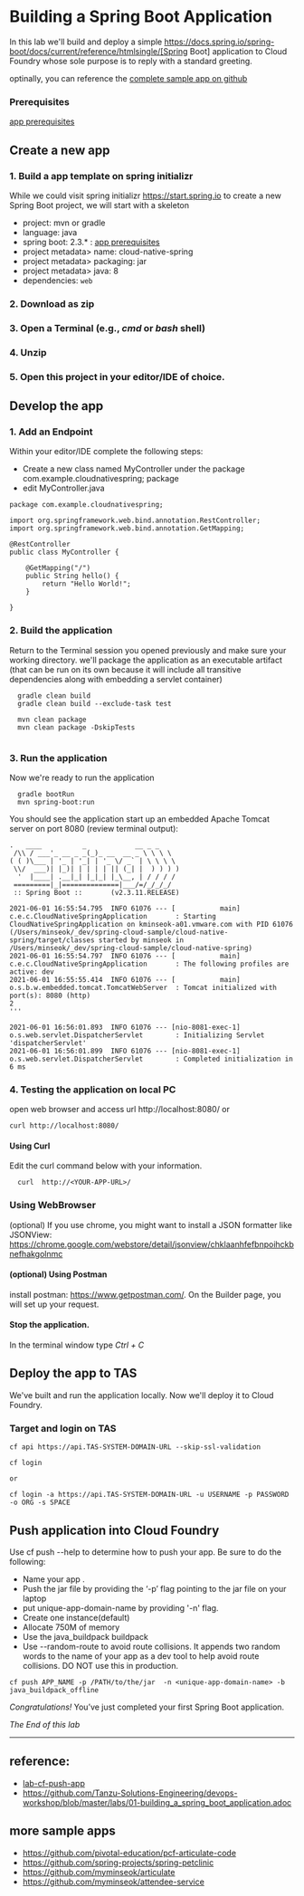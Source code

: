 # Building a Spring Boot Application

In this lab we'll build and deploy a simple https://docs.spring.io/spring-boot/docs/current/reference/htmlsingle/[Spring Boot] application to Cloud Foundry whose sole purpose is to reply with a standard greeting.

optinally, you can reference the [complete sample app on github](https://github.com/myminseok/spring-cloud-sample/tree/master/lab-building-spring-boot-app/complete/cloud-native-spring)

### Prerequisites
[app prerequisites](lab-prerequisites-app.md)

## Create a new app

### 1. Build a app template on spring initializr 
While we could visit spring initializr https://start.spring.io to create a new Spring Boot project, we will start with a skeleton
- project: mvn or gradle
- language: java
- spring boot: 2.3.* : [app prerequisites](lab-prerequisites-app.md)
- project metadata> name: cloud-native-spring
- project metadata> packaging: jar
- project metadata> java: 8
- dependencies: `web`

### 2. Download as zip 
### 3. Open a Terminal (e.g., _cmd_ or _bash_ shell)
### 4. Unzip 
### 5. Open this project in your editor/IDE of choice.

## Develop the app

### 1. Add an Endpoint
Within your editor/IDE complete the following steps:

- Create a new class named MyController under the package com.example.cloudnativespring;
 package
- edit MyController.java

```
package com.example.cloudnativespring;

import org.springframework.web.bind.annotation.RestController;
import org.springframework.web.bind.annotation.GetMapping;

@RestController
public class MyController {

    @GetMapping("/")
    public String hello() {
        return "Hello World!";
    }

}
```

### 2. Build the application
Return to the Terminal session you opened previously and make sure your working directory.  we'll package the application as an executable artifact (that can be run on its own because it will include all transitive dependencies along with embedding a servlet container)
```
  gradle clean build
  gradle clean build --exclude-task test

  mvn clean package
  mvn clean package -DskipTests
  
```

### 3. Run the application
Now we're ready to run the application
```
  gradle bootRun
  mvn spring-boot:run
```

You should see the application start up an embedded Apache Tomcat server on port 8080 (review terminal output):
```
.   ____          _            __ _ _
 /\\ / ___'_ __ _ _(_)_ __  __ _ \ \ \ \
( ( )\___ | '_ | '_| | '_ \/ _` | \ \ \ \
 \\/  ___)| |_)| | | | | || (_| |  ) ) ) )
  '  |____| .__|_| |_|_| |_\__, | / / / /
 =========|_|==============|___/=/_/_/_/
 :: Spring Boot ::       (v2.3.11.RELEASE)

2021-06-01 16:55:54.795  INFO 61076 --- [           main] c.e.c.CloudNativeSpringApplication       : Starting CloudNativeSpringApplication on kminseok-a01.vmware.com with PID 61076 (/Users/minseok/_dev/spring-cloud-sample/cloud-native-spring/target/classes started by minseok in /Users/minseok/_dev/spring-cloud-sample/cloud-native-spring)
2021-06-01 16:55:54.797  INFO 61076 --- [           main] c.e.c.CloudNativeSpringApplication       : The following profiles are active: dev
2021-06-01 16:55:55.414  INFO 61076 --- [           main] o.s.b.w.embedded.tomcat.TomcatWebServer  : Tomcat initialized with port(s): 8080 (http)
2
'''

2021-06-01 16:56:01.893  INFO 61076 --- [nio-8081-exec-1] o.s.web.servlet.DispatcherServlet        : Initializing Servlet 'dispatcherServlet'
2021-06-01 16:56:01.899  INFO 61076 --- [nio-8081-exec-1] o.s.web.servlet.DispatcherServlet        : Completed initialization in 6 ms

```

### 4. Testing the application on local PC
open web browser and access url http://localhost:8080/
or
```
curl http://localhost:8080/
```


#### Using Curl
Edit the curl command below with your information. 

```
  curl  http://<YOUR-APP-URL>/
```

### Using WebBrowser

(optional)  If you use chrome, you might want to install a JSON formatter like JSONView: https://chrome.google.com/webstore/detail/jsonview/chklaanhfefbnpoihckbnefhakgolnmc

#### (optional) Using Postman
install postman: https://www.getpostman.com/. On the Builder page, you will set up your request.


#### Stop the application. 
In the terminal window type *Ctrl + C*


## Deploy the app to TAS
We've built and run the application locally.  Now we'll deploy it to Cloud Foundry. 

### Target and login on TAS
```
cf api https://api.TAS-SYSTEM-DOMAIN-URL --skip-ssl-validation

cf login

or 

cf login -a https://api.TAS-SYSTEM-DOMAIN-URL -u USERNAME -p PASSWORD -o ORG -s SPACE
```

## Push application into Cloud Foundry
Use cf push --help to determine how to push your app. Be sure to do the following:
- Name your app .
- Push the jar file by providing the ‘-p’ flag pointing to the jar file on your laptop
- put unique-app-domain-name by providing '-n' flag. 
- Create one instance(default)
- Allocate 750M of memory
- Use the java_buildpack buildpack
- Use --random-route to avoid route collisions. It appends two random words to the name of your app as a dev tool to help avoid route collisions. DO NOT use this in production.

```
cf push APP_NAME -p /PATH/to/the/jar  -n <unique-app-domain-name> -b java_buildpack_offline

```
*Congratulations!* You’ve just completed your first Spring Boot application.

*The End of this lab*

---

## reference: 
- [lab-cf-push-app](lab-cf-push-app.md)
- https://github.com/Tanzu-Solutions-Engineering/devops-workshop/blob/master/labs/01-building_a_spring_boot_application.adoc


## more sample apps
- https://github.com/pivotal-education/pcf-articulate-code
- https://github.com/spring-projects/spring-petclinic
- https://github.com/myminseok/articulate
- https://github.com/myminseok/attendee-service
